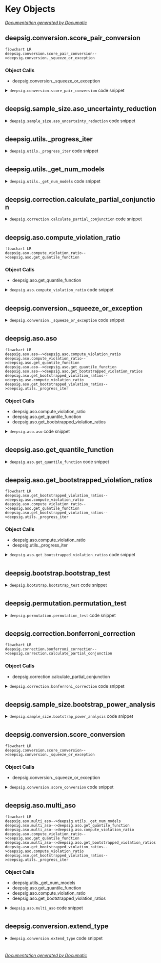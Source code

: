 # Key Objects

[_Documentation generated by Documatic_](https://www.documatic.com)

<!---Documatic-section-deepsig.conversion.score_pair_conversion-start--->
## deepsig.conversion.score_pair_conversion

<!---Documatic-section-score_pair_conversion-start--->
```mermaid
flowchart LR
deepsig.conversion.score_pair_conversion-->deepsig.conversion._squeeze_or_exception
```

### Object Calls

* deepsig.conversion._squeeze_or_exception

<!---Documatic-block-deepsig.conversion.score_pair_conversion-start--->
<details>
	<summary><code>deepsig.conversion.score_pair_conversion</code> code snippet</summary>

```python
def score_pair_conversion(func: Callable) -> Callable:

    @wraps(func)
    def with_score_pair_conversion(scores_a: ArrayLike, scores_b: ArrayLike, *args, **kwargs):
        conversion_func_a = CONVERSIONS[type(scores_a)]
        conversion_func_b = CONVERSIONS[type(scores_b)]
        scores_a = conversion_func_a(scores_a)
        scores_b = conversion_func_b(scores_b)

        def _squeeze_or_exception(array: np.array, name: str) -> np.array:
            dims = len(array.shape)
            if dims > 1:
                if dims == 2 and array.shape[-1] == 1:
                    array = np.squeeze(array, axis=1)
                else:
                    raise TypeError('{} has to be one-dimensional, {} found.'.format(name, dims))
            return array
        scores_a = _squeeze_or_exception(scores_a, 'scores_a')
        scores_b = _squeeze_or_exception(scores_b, 'scores_b')
        return func(scores_a, scores_b, *args, **kwargs)
    return with_score_pair_conversion
```
</details>
<!---Documatic-block-deepsig.conversion.score_pair_conversion-end--->
<!---Documatic-section-score_pair_conversion-end--->

# #
<!---Documatic-section-deepsig.conversion.score_pair_conversion-end--->

<!---Documatic-section-deepsig.sample_size.aso_uncertainty_reduction-start--->
## deepsig.sample_size.aso_uncertainty_reduction

<!---Documatic-section-aso_uncertainty_reduction-start--->
<!---Documatic-block-deepsig.sample_size.aso_uncertainty_reduction-start--->
<details>
	<summary><code>deepsig.sample_size.aso_uncertainty_reduction</code> code snippet</summary>

```python
def aso_uncertainty_reduction(m_old: int, n_old: int, m_new: int, n_new: int) -> float:
    assert all((sample_size >= 1 for sample_size in [m_old, n_old, m_new, n_new])), 'All sample sizes have to be larger than or equal to 1.'
    assert all((type(sample_size) == int for sample_size in [m_old, n_old, m_new, n_new])), 'Sample sizes have to be integers.'
    return sqrt((m_old + n_old) * m_new * n_new / (m_old * n_old * (m_new + n_new)))
```
</details>
<!---Documatic-block-deepsig.sample_size.aso_uncertainty_reduction-end--->
<!---Documatic-section-aso_uncertainty_reduction-end--->

# #
<!---Documatic-section-deepsig.sample_size.aso_uncertainty_reduction-end--->

<!---Documatic-section-deepsig.utils._progress_iter-start--->
## deepsig.utils._progress_iter

<!---Documatic-section-_progress_iter-start--->
<!---Documatic-block-deepsig.utils._progress_iter-start--->
<details>
	<summary><code>deepsig.utils._progress_iter</code> code snippet</summary>

```python
def _progress_iter(high: int, progress_bar: tqdm):
    current = 0
    while current < high:
        yield current
        current += 1
        progress_bar.update(1)
```
</details>
<!---Documatic-block-deepsig.utils._progress_iter-end--->
<!---Documatic-section-_progress_iter-end--->

# #
<!---Documatic-section-deepsig.utils._progress_iter-end--->

<!---Documatic-section-deepsig.utils._get_num_models-start--->
## deepsig.utils._get_num_models

<!---Documatic-section-_get_num_models-start--->
<!---Documatic-block-deepsig.utils._get_num_models-start--->
<details>
	<summary><code>deepsig.utils._get_num_models</code> code snippet</summary>

```python
def _get_num_models(scores: ScoreCollection) -> int:
    if isinstance(scores, dict):
        if len(scores) < 2:
            raise ValueError("'scores' argument should contain at least two sets of scores, but only {} found.".format(len(scores)))
        return len(scores)
    elif isinstance(scores, list):
        if not isinstance(scores[0], list):
            raise TypeError("'scores' argument must be nested list of scores when Python lists are used, but elements of type {} found".format(type(scores[0]).__name__))
        return len(scores)
    elif type(scores) in ALLOWED_TYPES:
        scores = CONVERSIONS[type(scores)](scores)
        return scores.shape[0]
    raise TypeError("Invalid type for 'scores', should be nested Python list, dict, Jax / Numpy array or Tensorflow / PyTorch tensor, '{}' found.".format(type(scores).__name__))
```
</details>
<!---Documatic-block-deepsig.utils._get_num_models-end--->
<!---Documatic-section-_get_num_models-end--->

# #
<!---Documatic-section-deepsig.utils._get_num_models-end--->

<!---Documatic-section-deepsig.correction.calculate_partial_conjunction-start--->
## deepsig.correction.calculate_partial_conjunction

<!---Documatic-section-calculate_partial_conjunction-start--->
<!---Documatic-block-deepsig.correction.calculate_partial_conjunction-start--->
<details>
	<summary><code>deepsig.correction.calculate_partial_conjunction</code> code snippet</summary>

```python
def calculate_partial_conjunction(sorted_p_values: np.array, u: int) -> float:
    N = len(sorted_p_values)
    p_partial_u = (N - u + 1) * sorted_p_values[u - 1]
    return p_partial_u
```
</details>
<!---Documatic-block-deepsig.correction.calculate_partial_conjunction-end--->
<!---Documatic-section-calculate_partial_conjunction-end--->

# #
<!---Documatic-section-deepsig.correction.calculate_partial_conjunction-end--->

<!---Documatic-section-deepsig.aso.compute_violation_ratio-start--->
## deepsig.aso.compute_violation_ratio

<!---Documatic-section-compute_violation_ratio-start--->
```mermaid
flowchart LR
deepsig.aso.compute_violation_ratio-->deepsig.aso.get_quantile_function
```

### Object Calls

* deepsig.aso.get_quantile_function

<!---Documatic-block-deepsig.aso.compute_violation_ratio-start--->
<details>
	<summary><code>deepsig.aso.compute_violation_ratio</code> code snippet</summary>

```python
def compute_violation_ratio(scores_a: Optional[np.array]=None, scores_b: Optional[np.array]=None, quantile_func_a: Optional[Callable]=None, quantile_func_b: Optional[Callable]=None, dt: float=0.001) -> float:
    assert scores_a is not None or quantile_func_a is not None, 'Either scores or quantile function are required for the first sample, neither found.'
    assert scores_b is not None or quantile_func_b is not None, 'Either scores or quantile function are required for the second sample, neither found.'
    if quantile_func_a is None:
        quantile_func_a = get_quantile_function(scores_a)
    if quantile_func_b is None:
        quantile_func_b = get_quantile_function(scores_b)
    t = np.arange(dt, 1, dt)
    f = quantile_func_a(t)
    g = quantile_func_b(t)
    diff = g - f
    squared_wasserstein_dist = np.sum(diff ** 2 * dt)
    diff[f >= g] = 0
    int_violation_set = np.sum(diff[1:] ** 2 * dt)
    if squared_wasserstein_dist == 0:
        warn('Division by zero encountered in violation ratio.')
        violation_ratio = 0.5
    else:
        violation_ratio = int_violation_set / squared_wasserstein_dist
    return violation_ratio
```
</details>
<!---Documatic-block-deepsig.aso.compute_violation_ratio-end--->
<!---Documatic-section-compute_violation_ratio-end--->

# #
<!---Documatic-section-deepsig.aso.compute_violation_ratio-end--->

<!---Documatic-section-deepsig.conversion._squeeze_or_exception-start--->
## deepsig.conversion._squeeze_or_exception

<!---Documatic-section-_squeeze_or_exception-start--->
<!---Documatic-block-deepsig.conversion._squeeze_or_exception-start--->
<details>
	<summary><code>deepsig.conversion._squeeze_or_exception</code> code snippet</summary>

```python
def _squeeze_or_exception(array: np.array, name: str) -> np.array:
    dims = len(array.shape)
    if dims > 1:
        if dims == 2 and array.shape[-1] == 1:
            array = np.squeeze(array, axis=1)
        else:
            raise TypeError('{} has to be one-dimensional, {} found.'.format(name, dims))
    return array
```
</details>
<!---Documatic-block-deepsig.conversion._squeeze_or_exception-end--->
<!---Documatic-section-_squeeze_or_exception-end--->

# #
<!---Documatic-section-deepsig.conversion._squeeze_or_exception-end--->

<!---Documatic-section-deepsig.aso.aso-start--->
## deepsig.aso.aso

<!---Documatic-section-aso-start--->
```mermaid
flowchart LR
deepsig.aso.aso-->deepsig.aso.compute_violation_ratio
deepsig.aso.compute_violation_ratio-->deepsig.aso.get_quantile_function
deepsig.aso.aso-->deepsig.aso.get_quantile_function
deepsig.aso.aso-->deepsig.aso.get_bootstrapped_violation_ratios
deepsig.aso.get_bootstrapped_violation_ratios-->deepsig.aso.compute_violation_ratio
deepsig.aso.get_bootstrapped_violation_ratios-->deepsig.utils._progress_iter
```

### Object Calls

* deepsig.aso.compute_violation_ratio
* deepsig.aso.get_quantile_function
* deepsig.aso.get_bootstrapped_violation_ratios

<!---Documatic-block-deepsig.aso.aso-start--->
<details>
	<summary><code>deepsig.aso.aso</code> code snippet</summary>

```python
@score_pair_conversion
def aso(scores_a: ArrayLike, scores_b: ArrayLike, confidence_level: float=0.95, num_comparisons: int=1, num_samples: int=1000, num_bootstrap_iterations: int=1000, dt: float=0.005, num_jobs: int=1, show_progress: bool=True, seed: Optional[int]=None, _progress_bar: Optional[tqdm]=None) -> float:
    assert len(scores_a) > 0 and len(scores_b) > 0, 'Both lists of scores must be non-empty.'
    assert num_bootstrap_iterations > 0, 'num_samples must be positive, {} found.'.format(num_bootstrap_iterations)
    assert num_jobs > 0 or num_jobs == -1, 'Number of jobs has to be at least 1 or -1, {} found.'.format(num_jobs)
    assert num_comparisons > 0, 'Number of comparisons has to be at least 1, {} found.'.format(num_comparisons)
    if num_jobs == -1:
        num_jobs = psutil.cpu_count(logical=True)
        if num_jobs is None:
            warn('Number of available CPUs could not be determined, setting num_jobs=1.')
            num_jobs = 1
    if num_samples != 1000:
        warn("'num_samples' argument is being ignored in the current version and will be deprecated in version 1.3!", DeprecationWarning)
    if confidence_level < 0.95:
        warn(f"'confidence_level' was refactored in version 1.2.4 to be more intuitive and usually should be in the .95 -.99 range, but {confidence_level} was found. If you tried to adjust the confidence level for multiple comparisons, try the new num_comparisons argument instead.", UserWarning)
    if num_comparisons > 1:
        confidence_level += (1 - confidence_level) / num_comparisons
    violation_ratio = compute_violation_ratio(scores_a=scores_a, scores_b=scores_b, dt=dt)
    quantile_func_a = get_quantile_function(scores_a)
    quantile_func_b = get_quantile_function(scores_b)
    samples = get_bootstrapped_violation_ratios(scores_a, scores_b, quantile_func_a, quantile_func_b, num_bootstrap_iterations, dt, num_jobs, show_progress, seed, _progress_bar)
    samples = np.array(samples)
    const = np.sqrt(len(scores_a) * len(scores_b) / (len(scores_a) + len(scores_b)))
    sigma_hat = np.std(const * (samples - violation_ratio))
    min_epsilon = np.clip(violation_ratio - 1 / const * sigma_hat * normal.ppf(1 - confidence_level), 0, 1)
    return min_epsilon
```
</details>
<!---Documatic-block-deepsig.aso.aso-end--->
<!---Documatic-section-aso-end--->

# #
<!---Documatic-section-deepsig.aso.aso-end--->

<!---Documatic-section-deepsig.aso.get_quantile_function-start--->
## deepsig.aso.get_quantile_function

<!---Documatic-section-get_quantile_function-start--->
<!---Documatic-block-deepsig.aso.get_quantile_function-start--->
<details>
	<summary><code>deepsig.aso.get_quantile_function</code> code snippet</summary>

```python
def get_quantile_function(scores: np.array) -> Callable:
    if 'np' not in dir():
        import numpy as np

    def _quantile_function(p: float) -> float:
        cdf = np.sort(scores)
        num = len(scores)
        index = int(np.ceil(num * p))
        return cdf[np.clip(index - 1, 0, num - 1)]
    return np.vectorize(_quantile_function)
```
</details>
<!---Documatic-block-deepsig.aso.get_quantile_function-end--->
<!---Documatic-section-get_quantile_function-end--->

# #
<!---Documatic-section-deepsig.aso.get_quantile_function-end--->

<!---Documatic-section-deepsig.aso.get_bootstrapped_violation_ratios-start--->
## deepsig.aso.get_bootstrapped_violation_ratios

<!---Documatic-section-get_bootstrapped_violation_ratios-start--->
```mermaid
flowchart LR
deepsig.aso.get_bootstrapped_violation_ratios-->deepsig.aso.compute_violation_ratio
deepsig.aso.compute_violation_ratio-->deepsig.aso.get_quantile_function
deepsig.aso.get_bootstrapped_violation_ratios-->deepsig.utils._progress_iter
```

### Object Calls

* deepsig.aso.compute_violation_ratio
* deepsig.utils._progress_iter

<!---Documatic-block-deepsig.aso.get_bootstrapped_violation_ratios-start--->
<details>
	<summary><code>deepsig.aso.get_bootstrapped_violation_ratios</code> code snippet</summary>

```python
def get_bootstrapped_violation_ratios(scores_a: ArrayLike, scores_b: ArrayLike, quantile_func_a: Callable, quantile_func_b: Callable, num_bootstrap_iterations: int, dt: float, num_jobs: int, show_progress: bool, seed: Optional[int], _progress_bar: Optional[tqdm]) -> List[float]:
    if show_progress and _progress_bar is None:
        iters = tqdm(range(num_bootstrap_iterations), desc='Bootstrap iterations')
    elif _progress_bar is not None:
        iters = _progress_iter(num_bootstrap_iterations, _progress_bar)
    else:
        iters = range(num_bootstrap_iterations)
    seeds = [None] * num_bootstrap_iterations if seed is None else [seed + offset for offset in range(1, num_bootstrap_iterations + 1)]

    @wrap_non_picklable_objects
    def _bootstrap_iter(seed: Optional[int]=None):
        """
        One bootstrap iteration. Wrapped in a function so it can be handed to joblib.Parallel.
        """
        if 'numpy' not in dir() or 'deepsig' not in dir():
            import numpy as np
            from deepsig.aso import compute_violation_ratio
        if seed is not None:
            np.random.seed(seed)
        sampled_scores_a = quantile_func_a(np.random.uniform(0, 1, len(scores_a)))
        sampled_scores_b = quantile_func_b(np.random.uniform(0, 1, len(scores_b)))
        sample = compute_violation_ratio(scores_a=sampled_scores_a, scores_b=sampled_scores_b, dt=dt)
        return sample
    parallel = Parallel(n_jobs=num_jobs)
    samples = parallel((delayed(_bootstrap_iter)(seed) for (seed, _) in zip(seeds, iters)))
    return samples
```
</details>
<!---Documatic-block-deepsig.aso.get_bootstrapped_violation_ratios-end--->
<!---Documatic-section-get_bootstrapped_violation_ratios-end--->

# #
<!---Documatic-section-deepsig.aso.get_bootstrapped_violation_ratios-end--->

<!---Documatic-section-deepsig.bootstrap.bootstrap_test-start--->
## deepsig.bootstrap.bootstrap_test

<!---Documatic-section-bootstrap_test-start--->
<!---Documatic-block-deepsig.bootstrap.bootstrap_test-start--->
<details>
	<summary><code>deepsig.bootstrap.bootstrap_test</code> code snippet</summary>

```python
@score_pair_conversion
def bootstrap_test(scores_a: ArrayLike, scores_b: ArrayLike, num_samples: int=1000, num_jobs: int=1, seed: Optional[int]=None) -> float:
    assert len(scores_a) == len(scores_b), 'Scores have to be of same length.'
    assert len(scores_a) > 0 and len(scores_b) > 0, 'Both lists of scores must be non-empty.'
    assert num_samples > 0, 'num_samples must be positive, {} found.'.format(num_samples)
    N = len(scores_a)
    delta = np.mean(scores_a) - np.mean(scores_b)
    seeds = [None] * num_samples if seed is None else [seed + offset for offset in range(1, num_samples + 1)]

    def _bootstrap_iter(delta: float, seed: Optional[int]=None):
        """
        One bootstrap iteration. Wrapped in a function so it can be handed to joblib.Parallel.
        """
        if 'np' not in dir():
            import numpy as np
        if seed is not None:
            np.random.seed(seed)
        resampled_scores_a = np.random.choice(scores_a, N)
        resampled_scores_b = np.random.choice(scores_b, N)
        new_delta = np.mean(resampled_scores_a - resampled_scores_b)
        return int(new_delta >= 2 * delta)
    parallel = Parallel(n_jobs=num_jobs)
    samples = parallel((delayed(_bootstrap_iter)(delta, seed) for (_, seed) in zip(range(num_samples), seeds)))
    p_value = sum(samples) / num_samples
    return p_value
```
</details>
<!---Documatic-block-deepsig.bootstrap.bootstrap_test-end--->
<!---Documatic-section-bootstrap_test-end--->

# #
<!---Documatic-section-deepsig.bootstrap.bootstrap_test-end--->

<!---Documatic-section-deepsig.permutation.permutation_test-start--->
## deepsig.permutation.permutation_test

<!---Documatic-section-permutation_test-start--->
<!---Documatic-block-deepsig.permutation.permutation_test-start--->
<details>
	<summary><code>deepsig.permutation.permutation_test</code> code snippet</summary>

```python
@score_pair_conversion
def permutation_test(scores_a: ArrayLike, scores_b: ArrayLike, num_samples: int=1000, num_jobs: int=1, seed: Optional[int]=None) -> float:
    assert len(scores_a) == len(scores_b), 'Scores have to be of same length.'
    assert len(scores_a) > 0 and len(scores_b) > 0, 'Both lists of scores must be non-empty.'
    assert num_samples > 0, 'num_samples must be positive, {} found.'.format(num_samples)
    N = len(scores_a)
    delta = np.mean(scores_a - scores_b)
    seeds = [None] * num_samples if seed is None else [seed + offset for offset in range(1, num_samples + 1)]

    def _bootstrap_iter(delta: float, seed: Optional[int]=None):
        """
        One bootstrap iteration. Wrapped in a function so it can be handed to joblib.Parallel.
        """
        if 'np' not in dir():
            import numpy as np
        if seed is not None:
            np.random.seed(seed)
        (swapped_a, swapped_b) = zip(*[(scores_a[i], scores_b[i]) if np.random.rand() > 0.5 else (scores_b[i], scores_a[i]) for i in range(N)])
        (swapped_a, swapped_b) = (np.array(swapped_a), np.array(swapped_b))
        return int(np.mean(swapped_a - swapped_b) >= delta)
    parallel = Parallel(n_jobs=num_jobs)
    samples = parallel((delayed(_bootstrap_iter)(delta, seed) for (_, seed) in zip(range(num_samples), seeds)))
    p_value = (sum(samples) + 1) / (num_samples + 1)
    return p_value
```
</details>
<!---Documatic-block-deepsig.permutation.permutation_test-end--->
<!---Documatic-section-permutation_test-end--->

# #
<!---Documatic-section-deepsig.permutation.permutation_test-end--->

<!---Documatic-section-deepsig.correction.bonferroni_correction-start--->
## deepsig.correction.bonferroni_correction

<!---Documatic-section-bonferroni_correction-start--->
```mermaid
flowchart LR
deepsig.correction.bonferroni_correction-->deepsig.correction.calculate_partial_conjunction
```

### Object Calls

* deepsig.correction.calculate_partial_conjunction

<!---Documatic-block-deepsig.correction.bonferroni_correction-start--->
<details>
	<summary><code>deepsig.correction.bonferroni_correction</code> code snippet</summary>

```python
@score_conversion
def bonferroni_correction(p_values: ArrayLike) -> np.array:
    assert len(p_values) > 0, 'List of p-values must not be empty.'
    assert (0 <= p_values).all() and (p_values <= 1).all(), 'Input contains invalid p-values.'
    N = len(p_values)
    p_values = p_values.copy()
    if N == 1:
        return p_values
    indices = range(N)
    (p_values, sorted_indices) = zip(*sorted(zip(p_values, indices), key=lambda t: t[0]))
    (p_values, sorted_indices) = (np.array(p_values), np.array(sorted_indices))
    corrected_p_values = np.ones(N)
    for u in range(N):
        corrected_p_values[u] = calculate_partial_conjunction(p_values, u + 1)
    corrected_p_values = np.minimum(corrected_p_values, 1)
    corrected_p_values = corrected_p_values[sorted_indices]
    return corrected_p_values
```
</details>
<!---Documatic-block-deepsig.correction.bonferroni_correction-end--->
<!---Documatic-section-bonferroni_correction-end--->

# #
<!---Documatic-section-deepsig.correction.bonferroni_correction-end--->

<!---Documatic-section-deepsig.sample_size.bootstrap_power_analysis-start--->
## deepsig.sample_size.bootstrap_power_analysis

<!---Documatic-section-bootstrap_power_analysis-start--->
<!---Documatic-block-deepsig.sample_size.bootstrap_power_analysis-start--->
<details>
	<summary><code>deepsig.sample_size.bootstrap_power_analysis</code> code snippet</summary>

```python
@score_conversion
def bootstrap_power_analysis(scores: ArrayLike, scalar: float=1.25, num_bootstrap_iterations: int=5000, significance_threshold: float=0.05, significance_test: Optional[Callable]=None, show_progress: bool=True, seed: Optional[int]=None) -> float:
    assert len(scores) > 0, 'Lists of scores must be non-empty.'
    assert num_bootstrap_iterations > 0, 'Number of bootstrap iterations should be positive'
    assert scalar > 1, 'Lift should be larger than 1 to produce significant differences.'
    if seed is not None:
        np.random.seed(seed)
    if significance_test is None:
        significance_test = lambda scores_a, scores_b: ttest_rel(scores_a, scores_b, alternative='greater').pvalue
    iters = range(num_bootstrap_iterations) if not show_progress else tqdm(range(num_bootstrap_iterations))
    scores_lifted = scores + abs(scores) * (scalar - 1)
    N = len(scores)
    num_significant = 0
    for _ in iters:
        resampled_scores = np.random.choice(scores, N)
        resampled_scores_lifted = np.random.choice(scores_lifted, N)
        p_value = significance_test(resampled_scores_lifted, resampled_scores)
        num_significant += int(p_value <= significance_threshold)
    num_significant /= num_bootstrap_iterations
    return num_significant
```
</details>
<!---Documatic-block-deepsig.sample_size.bootstrap_power_analysis-end--->
<!---Documatic-section-bootstrap_power_analysis-end--->

# #
<!---Documatic-section-deepsig.sample_size.bootstrap_power_analysis-end--->

<!---Documatic-section-deepsig.conversion.score_conversion-start--->
## deepsig.conversion.score_conversion

<!---Documatic-section-score_conversion-start--->
```mermaid
flowchart LR
deepsig.conversion.score_conversion-->deepsig.conversion._squeeze_or_exception
```

### Object Calls

* deepsig.conversion._squeeze_or_exception

<!---Documatic-block-deepsig.conversion.score_conversion-start--->
<details>
	<summary><code>deepsig.conversion.score_conversion</code> code snippet</summary>

```python
def score_conversion(func: Callable) -> Callable:

    @wraps(func)
    def with_score_conversion(scores: ArrayLike, *args, **kwargs):
        conversion_func = CONVERSIONS[type(scores)]
        scores = conversion_func(scores)
        scores = _squeeze_or_exception(scores, 'p_values')
        return func(scores, *args, **kwargs)
    return with_score_conversion
```
</details>
<!---Documatic-block-deepsig.conversion.score_conversion-end--->
<!---Documatic-section-score_conversion-end--->

# #
<!---Documatic-section-deepsig.conversion.score_conversion-end--->

<!---Documatic-section-deepsig.aso.multi_aso-start--->
## deepsig.aso.multi_aso

<!---Documatic-section-multi_aso-start--->
```mermaid
flowchart LR
deepsig.aso.multi_aso-->deepsig.utils._get_num_models
deepsig.aso.multi_aso-->deepsig.aso.get_quantile_function
deepsig.aso.multi_aso-->deepsig.aso.compute_violation_ratio
deepsig.aso.compute_violation_ratio-->deepsig.aso.get_quantile_function
deepsig.aso.multi_aso-->deepsig.aso.get_bootstrapped_violation_ratios
deepsig.aso.get_bootstrapped_violation_ratios-->deepsig.aso.compute_violation_ratio
deepsig.aso.get_bootstrapped_violation_ratios-->deepsig.utils._progress_iter
```

### Object Calls

* deepsig.utils._get_num_models
* deepsig.aso.get_quantile_function
* deepsig.aso.compute_violation_ratio
* deepsig.aso.get_bootstrapped_violation_ratios

<!---Documatic-block-deepsig.aso.multi_aso-start--->
<details>
	<summary><code>deepsig.aso.multi_aso</code> code snippet</summary>

```python
def multi_aso(scores: ScoreCollection, confidence_level: float=0.95, use_bonferroni: bool=True, use_symmetry: bool=True, num_samples: int=1000, num_bootstrap_iterations: int=1000, dt: float=0.005, num_jobs: int=1, return_df: bool=False, show_progress: bool=True, seed: Optional[int]=None) -> Union[np.array, pd.DataFrame]:
    assert num_jobs > 0 or num_jobs == -1, 'Number of jobs has to be at least 1 or -1, {} found.'.format(num_jobs)
    if num_jobs == -1:
        num_jobs = psutil.cpu_count(logical=True)
        if num_jobs is None:
            warn('Number of available CPUs could not be determined, setting num_jobs=1.')
            num_jobs = 1
    if num_samples != 1000:
        warn("'num_samples' argument is being ignored in the current version and will be deprecated in version 1.3!", DeprecationWarning)
    if not use_symmetry:
        warn("'use_symmetry' argument is being ignored in the current version and will be deprecated in version 1.3!", DeprecationWarning)
    if confidence_level < 0.95:
        warn(f"'confidence_level' was refactored in version 1.2.4 to be more intuitive and usually should be in the .95 -.99 range, but {confidence_level} was found.", UserWarning)
    num_models = _get_num_models(scores)
    num_comparisons = num_models * (num_models - 1) / 2
    eps_min = np.eye(num_models)
    if use_bonferroni:
        confidence_level += (1 - confidence_level) / num_comparisons
    indices = list(range(num_models)) if type(scores) != dict else list(scores.keys())
    progress_bar = None
    if show_progress:
        progress_bar = tqdm(range(int(num_comparisons * num_bootstrap_iterations)) if use_symmetry else range(int(num_comparisons * num_bootstrap_iterations * 2)), desc='Model comparisons')
    for (i, key_i) in enumerate(indices):
        for (j, key_j) in enumerate(indices[i + 1:], start=i + 1):
            (scores_a, scores_b) = (scores[key_i], scores[key_j])
            quantile_func_a = get_quantile_function(scores_a)
            quantile_func_b = get_quantile_function(scores_b)
            const = np.sqrt(len(scores_a) * len(scores_b) / (len(scores_a) + len(scores_b)))
            violation_ratio_ab = compute_violation_ratio(dt=dt, quantile_func_a=quantile_func_a, quantile_func_b=quantile_func_b)
            violation_ratio_ba = 1 - violation_ratio_ab
            samples_ab = get_bootstrapped_violation_ratios(scores_a, scores_b, quantile_func_a, quantile_func_b, num_bootstrap_iterations, dt, num_jobs, show_progress, seed, progress_bar)
            samples_ab = np.array(samples_ab)
            sigma_hat = np.std(const * (samples_ab - violation_ratio_ab))
            min_epsilon_ab = np.clip(violation_ratio_ab - 1 / const * sigma_hat * normal.ppf(1 - confidence_level), 0, 1)
            min_epsilon_ba = np.clip(violation_ratio_ba - 1 / const * sigma_hat * normal.ppf(1 - confidence_level), 0, 1)
            eps_min[i, j] = min_epsilon_ab
            eps_min[j, i] = min_epsilon_ba
    if type(scores) == dict and return_df:
        eps_min = pd.DataFrame(data=eps_min, index=list(scores.keys()))
        eps_min = eps_min.rename(dict(enumerate(scores.keys())), axis=1)
    return eps_min
```
</details>
<!---Documatic-block-deepsig.aso.multi_aso-end--->
<!---Documatic-section-multi_aso-end--->

# #
<!---Documatic-section-deepsig.aso.multi_aso-end--->

<!---Documatic-section-deepsig.conversion.extend_type-start--->
## deepsig.conversion.extend_type

<!---Documatic-section-extend_type-start--->
<!---Documatic-block-deepsig.conversion.extend_type-start--->
<details>
	<summary><code>deepsig.conversion.extend_type</code> code snippet</summary>

```python
def extend_type(type_: type, new_type: type) -> type:
    type_.__args__ = (new_type, *type_.__args__)
    return type_
```
</details>
<!---Documatic-block-deepsig.conversion.extend_type-end--->
<!---Documatic-section-extend_type-end--->

# #
<!---Documatic-section-deepsig.conversion.extend_type-end--->

[_Documentation generated by Documatic_](https://www.documatic.com)